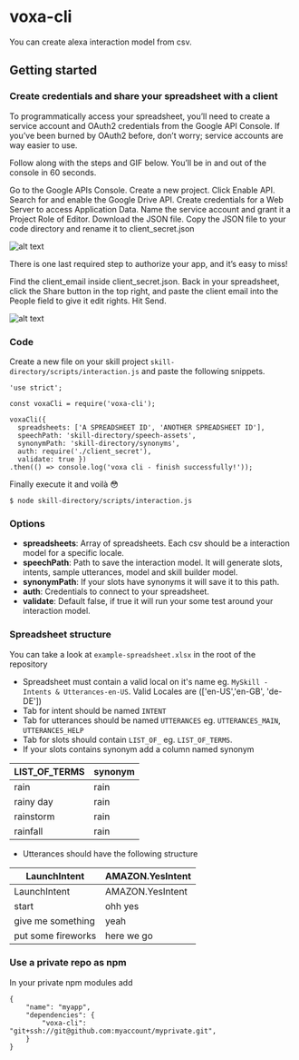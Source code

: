 # voxa-cli

You can create alexa interaction model from csv.

## Getting started

### Create credentials and share your spreadsheet with a client

To programmatically access your spreadsheet, you’ll need to create a service account and OAuth2 credentials from the Google API Console. If you’ve been burned by OAuth2 before, don’t worry; service accounts are way easier to use.

Follow along with the steps and GIF below. You’ll be in and out of the console in 60 seconds.

Go to the Google APIs Console.
Create a new project.
Click Enable API. Search for and enable the Google Drive API.
Create credentials for a Web Server to access Application Data.
Name the service account and grant it a Project Role of Editor.
Download the JSON file.
Copy the JSON file to your code directory and rename it to client_secret.json

![alt text](https://www.twilio.com/blog/wp-content/uploads/2017/03/z5P3Wgwb468knWrP27VvpiWAAfZGuOu3gbxUrmi4RYQ2UmZr3wbDM1qTDEasNgsZYAhkDRQryo2vJ3LpvYekSbqntIG_YhO1RiIpVFmGrBwzDwASc8UTnGruTmnZTVZgAkGxPRgQ.png)

There is one last required step to authorize your app, and it’s easy to miss!

Find the client_email inside client_secret.json. Back in your spreadsheet, click the Share button in the top right, and paste the client email into the People field to give it edit rights. Hit Send.

![alt text](https://www.twilio.com/blog/wp-content/uploads/2017/03/2pzVvPzuNHokBSR2KXoPB9XC15xBF-qBCRJJq0Ut987IkqDVeL3sNdqY2oQj-1V1-2X-SdU33jAuwQ88_XxH703HFpoe7slpVUIniinIqbpz2zD6U2pd77C1iXT0Kzd4qFWb9pI0.png)

### Code

Create a new file on your skill project `skill-directory/scripts/interaction.js` and paste the following snippets.

```
'use strict';

const voxaCli = require('voxa-cli');

voxaCli({
  spreadsheets: ['A SPREADSHEET ID', 'ANOTHER SPREADSHEET ID'],
  speechPath: 'skill-directory/speech-assets',
  synonymPath: 'skill-directory/synonyms',
  auth: require('./client_secret'),
  validate: true })
.then(() => console.log('voxa cli - finish successfully!'));
```


Finally execute it and voilà :flushed: 

`$ node skill-directory/scripts/interaction.js`

### Options

* **spreadsheets**: Array of spreadsheets. Each csv should be a interaction model for a specific locale.
* **speechPath**: Path to save the interaction model. It will generate slots, intents, sample utterances, model and skill builder model.
* **synonymPath**: If your slots have synonyms it will save it to this path.
* **auth**: Credentials to connect to your spreadsheet.
* **validate**: Default false, if true it will run your some test around your interaction model.

### Spreadsheet structure
You can take a look at `example-spreadsheet.xlsx` in the root of the repository 
* Spreadsheet must contain a valid local on it's name eg. `MySkill - Intents & Utterances-en-US`. Valid Locales are (['en-US','en-GB', 'de-DE'])
* Tab for intent should be named `INTENT`
* Tab for utterances should be named `UTTERANCES` eg. `UTTERANCES_MAIN`, `UTTERANCES_HELP`
* Tab for slots should contain `LIST_OF_` eg. `LIST_OF_TERMS`.
* If your slots contains synonym add a column named synonym

LIST_OF_TERMS | synonym
--- | ---
rain | rain
rainy day | rain
rainstorm | rain
rainfall | rain

* Utterances should have the following structure

LaunchIntent | AMAZON.YesIntent
--- | ---
LaunchIntent | AMAZON.YesIntent
start | ohh yes
give me something | yeah
put some fireworks | here we go


### Use a private repo as npm

In your private npm modules add
```
{
    "name": "myapp",
    "dependencies": {
        "voxa-cli": "git+ssh://git@github.com:myaccount/myprivate.git",
    }
}
```
